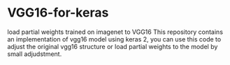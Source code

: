 # VGG16-for-keras
load partial weights trained on imagenet to VGG16
This repository contains an implementation of vgg16 model using keras 2, you can use this code to adjust the original vgg16 structure or load partial weights to the model by small adjudstment.
